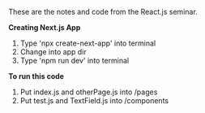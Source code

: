 These are the notes and code from the React.js seminar. 

__Creating Next.js App__
  1. Type 'npx create-next-app' into terminal
  2. Change into app dir
  3. Type 'npm run dev' into terminal
  
__To run this code__
  1. Put index.js and otherPage.js into /pages
  2. Put test.js and TextField.js into /components
